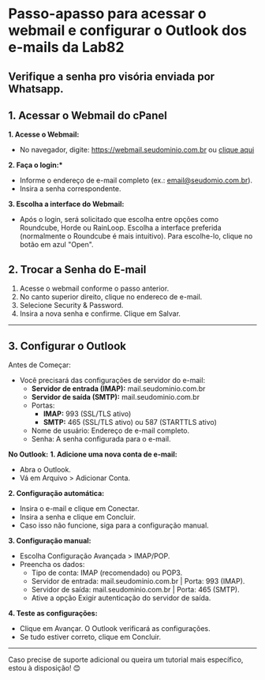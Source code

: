 # Passo-apasso para acessar o webmail e configurar o Outlook dos e-mails da Lab82

## Verifique a senha pro visória enviada por Whatsapp.
 
## 1. Acessar o Webmail do cPanel
__1. Acesse o Webmail:__
   - No navegador, digite: https://webmail.seudominio.com.br ou [clique aqui](https://webmail.lab82.dev)

__2. Faça o login:*__
   - Informe o endereço de e-mail completo (ex.: email@seudomio.com.br).
   - Insira a senha correspondente.

__3. Escolha a interface do Webmail:__
   - Após o login, será solicitado que escolha entre opções como Roundcube, Horde ou RainLoop. Escolha a interface preferida (normalmente o Roundcube é mais intuitivo). Para escolhe-lo, clique no botão em azul "Open".

## 2. Trocar a Senha do E-mail
1. Acesse o webmail conforme o passo anterior.
2. No canto superior direito, clique no endereco de e-mail.
3. Selecione Security & Password.
4. Insira a nova senha e confirme. Clique em Salvar.
---

 ## 3. Configurar o Outlook
 Antes de Começar:
- Você precisará das configurações de servidor do e-mail:
  - __Servidor de entrada (IMAP):__ mail.seudominio.com.br
  - __Servidor de saída (SMTP):__ mail.seudominio.com.br
  - Portas:
    - __IMAP:__ 993 (SSL/TLS ativo)
    - __SMTP:__ 465 (SSL/TLS ativo) ou 587 (STARTTLS ativo)
  - Nome de usuário: Endereço de e-mail completo.
  - Senha: A senha configurada para o e-mail.

 __No Outlook:__
__1. Adicione uma nova conta de e-mail:__
   - Abra o Outlook.
   - Vá em Arquivo > Adicionar Conta.

__2. Configuração automática:__
   - Insira o e-mail e clique em Conectar.
   - Insira a senha e clique em Concluir.
   - Caso isso não funcione, siga para a configuração manual.

__3. Configuração manual:__
   - Escolha Configuração Avançada > IMAP/POP.
   - Preencha os dados:
     - Tipo de conta: IMAP (recomendado) ou POP3.
     - Servidor de entrada: mail.seudominio.com.br | Porta: 993 (IMAP).
     - Servidor de saída: mail.seudominio.com.br | Porta: 465 (SMTP).
     - Ative a opção Exigir autenticação do servidor de saída.

__4. Teste as configurações:__
   - Clique em Avançar. O Outlook verificará as configurações.
   - Se tudo estiver correto, clique em Concluir.
---

Caso precise de suporte adicional ou queira um tutorial mais específico, estou à disposição! 😊